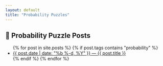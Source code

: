 ```yaml
---
layout: default
title: "Probability Puzzles"
---
```


<h2>🎲 Probability Puzzle Posts</h2>

<ul>
  {% for post in site.posts %}
    {% if post.tags contains "probability" %}
      <li>
        <a href="{{ post.url | relative_url }}">
          {{ post.date | date: "%b %-d, %Y" }} &mdash; {{ post.title }}
        </a>
      </li>
    {% endif %}
  {% endfor %}
</ul>
